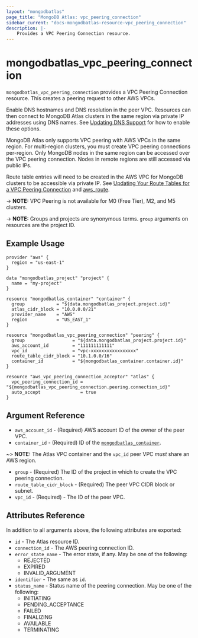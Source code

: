 ```yaml
---
layout: "mongodbatlas"
page_title: "MongoDB Atlas: vpc_peering_connection"
sidebar_current: "docs-mongodbatlas-resource-vpc_peering_connection"
description: |-
    Provides a VPC Peering Connection resource.
---
```


# mongodbatlas_vpc_peering_connection

`mongodbatlas_vpc_peering_connection` provides a VPC Peering Connection resource. This creates a peering request to other AWS VPCs.

Enable DNS hostnames and DNS resolution in the peer VPC. Resources can then connect to MongoDB Atlas clusters in the same region via private IP addresses using DNS names. See [Updating DNS Support](http://docs.aws.amazon.com/AmazonVPC/latest/UserGuide/vpc-dns.html#vpc-dns-updating) for how to enable these options.

MongoDB Atlas only supports VPC peering with AWS VPCs in the same region. For multi-region clusters, you must create VPC peering connections per-region. Only MongoDB nodes in the same region can be accessed over the VPC peering connection. Nodes in remote regions are still accessed via public IPs.

Route table entries will need to be created in the AWS VPC for MongoDB clusters to be accessible via private IP. See [Updating Your Route Tables for a VPC Peering Connection](https://docs.aws.amazon.com/vpc/latest/peering/vpc-peering-routing.html) and [aws_route](/docs/providers/aws/r/route.html).

-> **NOTE:** VPC Peering is not available for M0 (Free Tier), M2, and M5 clusters.

-> **NOTE:** Groups and projects are synonymous terms. `group` arguments on resources are the project ID.

## Example Usage

```hcl
provider "aws" {
  region = "us-east-1"
}

data "mongodbatlas_project" "project" {
  name = "my-project"
}

resource "mongodbatlas_container" "container" {
  group            = "${data.mongodbatlas_project.project.id}"
  atlas_cidr_block = "10.0.0.0/21"
  provider_name    = "AWS"
  region           = "US_EAST_1"
}

resource "mongodbatlas_vpc_peering_connection" "peering" {
  group                  = "${data.mongodbatlas_project.project.id}"
  aws_account_id         = "111111111111"
  vpc_id                 = "vpc-xxxxxxxxxxxxxxxxx"
  route_table_cidr_block = "10.1.0.0/16"
  container_id           = "${mongodbatlas_container.container.id}"
}

resource "aws_vpc_peering_connection_acceptor" "atlas" {
  vpc_peering_connection_id = "${mongodbatlas_vpc_peering_connection.peering.connection_id}"
  auto_accept               = true
}
```

## Argument Reference

* `aws_account_id` - (Required) AWS account ID of the owner of the peer VPC.
* `container_id` - (Required) ID of the [`mongodbatlas_container`](/docs/providers/mongodbatlas/r/container.html).

~> **NOTE:** The Atlas VPC container and the `vpc_id` peer VPC *must* share an AWS region.

* `group` - (Required) The ID of the project in which to create the VPC peering connection.
* `route_table_cidr_block` - (Required) The peer VPC CIDR block or subnet.
* `vpc_id` - (Required) - The ID of the peer VPC.

## Attributes Reference

In addition to all arguments above, the following attributes are exported:

* `id` - The Atlas resource ID.
* `connection_id` - The AWS peering connection ID.
* `error_state_name` - The error state, if any. May be one of the following:
  * REJECTED
  * EXPIRED
  * INVALID\_ARGUMENT
* `identifier` - The same as `id`.
* `status_name` - Status name of the peering connection. May be one of the following:
  * INITIATING
  * PENDING\_ACCEPTANCE
  * FAILED
  * FINALIZING
  * AVAILABLE
  * TERMINATING
